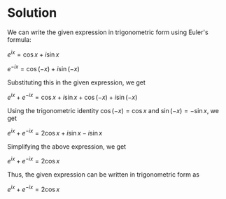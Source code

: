 

# **Solution**

We can write the given expression in trigonometric form using Euler's formula:

$e^{ix} = \cos x + i\sin x$

$e^{-ix} = \cos (-x) + i\sin (-x)$

Substituting this in the given expression, we get

$e^{ix} + e^{-ix} = \cos x + i\sin x + \cos (-x) + i\sin (-x)$

Using the trigonometric identity $\cos (-x) = \cos x$ and $\sin (-x) = -\sin x$, we get

$e^{ix} + e^{-ix} = 2\cos x + i\sin x - i\sin x$

Simplifying the above expression, we get

$e^{ix} + e^{-ix} = 2\cos x$

Thus, the given expression can be written in trigonometric form as

$e^{ix} + e^{-ix} = 2\cos x$